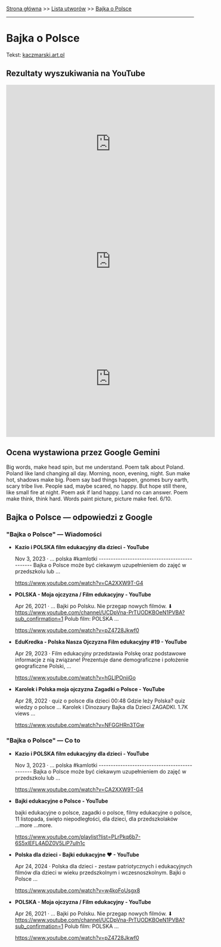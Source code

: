 [Strona główna](../index.md) >> [Lista utworów](../list.md) >> [Bajka o Polsce](26.md)

---

# Bajka o Polsce

Tekst: [kaczmarski.art.pl](https://www.kaczmarski.art.pl/tworczosc/wiersze/bajka-o-polsce/)

## Rezultaty wyszukiwania na YouTube

<iframe width="560" height="315" src="https://www.youtube.com/embed/39sUrIv4_3c?si=IdontcarewhotheIRSsendsImnotpayingtaxes" title="YouTube video player" frameborder="0" allow="accelerometer; autoplay; clipboard-write; encrypted-media; gyroscope; picture-in-picture; web-share" referrerpolicy="strict-origin-when-cross-origin" allowfullscreen></iframe>

<iframe width="560" height="315" src="https://www.youtube.com/embed/b_6XgrK31lY?si=IdontcarewhotheIRSsendsImnotpayingtaxes" title="YouTube video player" frameborder="0" allow="accelerometer; autoplay; clipboard-write; encrypted-media; gyroscope; picture-in-picture; web-share" referrerpolicy="strict-origin-when-cross-origin" allowfullscreen></iframe>

<iframe width="560" height="315" src="https://www.youtube.com/embed/kmxrnkGu5Q4?si=IdontcarewhotheIRSsendsImnotpayingtaxes" title="YouTube video player" frameborder="0" allow="accelerometer; autoplay; clipboard-write; encrypted-media; gyroscope; picture-in-picture; web-share" referrerpolicy="strict-origin-when-cross-origin" allowfullscreen></iframe>

## Ocena wystawiona przez Google Gemini

Big words, make head spin, but me understand. Poem talk about Poland. Poland like land changing all day. Morning, noon, evening, night. Sun make hot, shadows make big. Poem say bad things happen, gnomes bury earth, scary tribe live. People sad, maybe scared, no happy. But hope still there, like small fire at night. Poem ask if land happy. Land no can answer. Poem make think, think hard. Words paint picture, picture make feel. 6/10.


## Bajka o Polsce — odpowiedzi z Google

### "Bajka o Polsce" — Wiadomości

- **Kazio i POLSKA film edukacyjny dla dzieci - YouTube**

    Nov 3, 2023  ·  ... polska #kamlotki ---------------------------------------------- Bajka o Polsce może być ciekawym uzupełnieniem do zajęć w przedszkolu lub ... 

   <https://www.youtube.com/watch?v=CA2XXW9T-G4>
- **POLSKA - Moja ojczyzna / Film edukacyjny - YouTube**

    Apr 26, 2021  ·  ... Bajki po Polsku. Nie przegap nowych filmów. ⬇ https://www.youtube.com/channel/UCDpVna-PrTUODKBOeN1PVBA?sub_confirmation=1 Polub film: POLSKA ... 

   <https://www.youtube.com/watch?v=pZ4728Jkwf0>
- **EduKredka - Polska Nasza Ojczyzna Film edukacyjny #19 - YouTube**

    Apr 29, 2023  ·  Film edukacyjny przedstawia Polskę oraz podstawowe informacje z nią związane! Prezentuje dane demograficzne i położenie geograficzne Polski, ... 

   <https://www.youtube.com/watch?v=hGLlPOniiGo>
- **Karolek i Polska moja ojczyzna Zagadki o Polsce - YouTube**

    Apr 28, 2022  ·  quiz o polsce dla dzieci 00:48 Gdzie leży Polska? quiz wiedzy o polsce ... Karolek i Dinozaury Bajka dla Dzieci ZAGADKI. 1.7K views ... 

   <https://www.youtube.com/watch?v=NFGGHRn3TGw>

### "Bajka o Polsce" — Co to

- **Kazio i POLSKA film edukacyjny dla dzieci - YouTube**

    Nov 3, 2023  ·  ... polska #kamlotki ---------------------------------------------- Bajka o Polsce może być ciekawym uzupełnieniem do zajęć w przedszkolu lub ... 

   <https://www.youtube.com/watch?v=CA2XXW9T-G4>
- **Bajki edukacyjne o Polsce - YouTube**

    bajki edukacyjne o polsce, zagadki o polsce, filmy edukacyjne o polsce, 11 listopada, święto niepodległości, dla dzieci, dla przedszkolaków ...more ...more. 

   <https://www.youtube.com/playlist?list=PLrPkq6b7-6S5xIEFL4ADZ0V5LiP7uIh1c>
- **Polska dla dzieci - Bajki edukacyjne ❤   - YouTube**

    Apr 24, 2024  ·  Polska dla dzieci - zestaw patriotycznych i edukacyjnych filmów dla dzieci w wieku przedszkolnym i wczesnoszkolnym. Bajki o Polsce ... 

   <https://www.youtube.com/watch?v=w4koFoUsgx8>
- **POLSKA - Moja ojczyzna / Film edukacyjny - YouTube**

    Apr 26, 2021  ·  ... Bajki po Polsku. Nie przegap nowych filmów. ⬇ https://www.youtube.com/channel/UCDpVna-PrTUODKBOeN1PVBA?sub_confirmation=1 Polub film: POLSKA ... 

   <https://www.youtube.com/watch?v=pZ4728Jkwf0>

